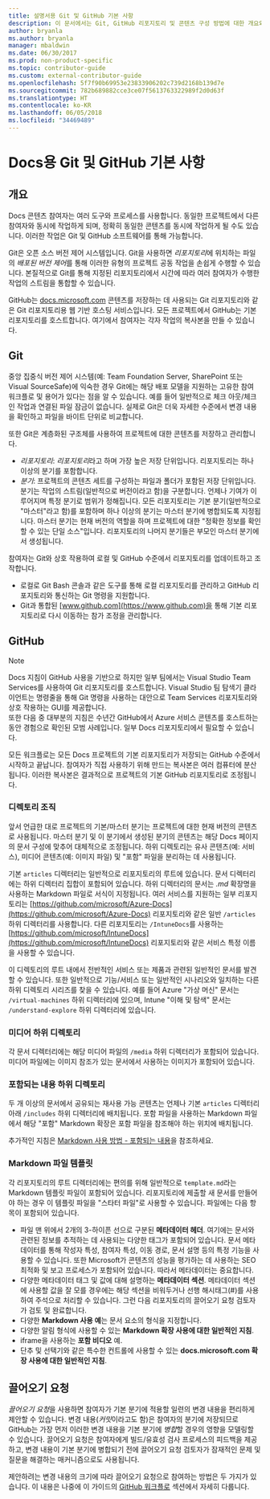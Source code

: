 ```yaml
---
title: 설명서용 Git 및 GitHub 기본 사항
description: 이 문서에서는 Git, GitHub 리포지토리 및 콘텐츠 구성 방법에 대한 개요와 docs.microsoft.com에 사용되는 명명 규칙에 대해 설명합니다.
author: bryanla
ms.author: bryanla
manager: mbaldwin
ms.date: 06/30/2017
ms.prod: non-product-specific
ms.topic: contributor-guide
ms.custom: external-contributor-guide
ms.openlocfilehash: 5f7f90b69953e23833906202c739d2168b139d7e
ms.sourcegitcommit: 782b689882cce3ce07f5613763322989f2d0d63f
ms.translationtype: HT
ms.contentlocale: ko-KR
ms.lasthandoff: 06/05/2018
ms.locfileid: "34469489"
---
```

# <a name="git-and-github-essentials-for-docs"></a>Docs용 Git 및 GitHub 기본 사항

## <a name="overview"></a>개요

Docs 콘텐츠 참여자는 여러 도구와 프로세스를 사용합니다. 동일한 프로젝트에서 다른 참여자와 동시에 작업하게 되며, 정확히 동일한 콘텐츠를 동시에 작업하게 될 수도 있습니다. 이러한 작업은 Git 및 GitHub 소프트웨어를 통해 가능합니다.

Git은 오픈 소스 버전 제어 시스템입니다. Git을 사용하면 *리포지토리*에 위치하는 파일의 *배포된 버전 제어*를 통해 이러한 유형의 프로젝트 공동 작업을 손쉽게 수행할 수 있습니다. 본질적으로 Git를 통해 지정된 리포지토리에서 시간에 따라 여러 참여자가 수행한 작업의 스트림을 통합할 수 있습니다.

GitHub는 [docs.microsoft.com](https://docs.microsoft.com) 콘텐츠를 저장하는 데 사용되는 Git 리포지토리와 같은 Git 리포지토리용 웹 기반 호스팅 서비스입니다. 모든 프로젝트에서 GitHub는 기본 리포지토리를 호스트합니다. 여기에서 참여자는 각자 작업의 복사본을 만들 수 있습니다.

## <a name="git"></a>Git

중앙 집중식 버전 제어 시스템(예: Team Foundation Server, SharePoint 또는 Visual SourceSafe)에 익숙한 경우 Git에는 해당 배포 모델을 지원하는 고유한 참여 워크플로 및 용어가 있다는 점을 알 수 있습니다. 예를 들어 일반적으로 체크 아웃/체크 인 작업과 연결된 파일 잠금이 없습니다. 실제로 Git은 더욱 자세한 수준에서 변경 내용을 확인하고 파일을 바이트 단위로 비교합니다.

또한 Git은 계층화된 구조체를 사용하여 프로젝트에 대한 콘텐츠를 저장하고 관리합니다.

- *리포지토리*: *리포지토리*라고 하며 가장 높은 저장 단위입니다. 리포지토리는 하나 이상의 분기를 포함합니다.
- *분기*: 프로젝트의 콘텐츠 세트를 구성하는 파일과 폴더가 포함된 저장 단위입니다. 분기는 작업의 스트림(일반적으로 버전이라고 함)을 구분합니다. 언제나 기여가 이루어지며 특정 분기로 범위가 정해집니다. 모든 리포지토리는 기본 분기(일반적으로 "마스터"라고 함)를 포함하며 하나 이상의 분기는 마스터 분기에 병합되도록 지정됩니다. 마스터 분기는 현재 버전의 역할을 하며 프로젝트에 대한 "정확한 정보를 확인할 수 있는 단일 소스"입니다. 리포지토리의 나머지 분기들은 부모인 마스터 분기에서 생성됩니다.

참여자는 Git와 상호 작용하여 로컬 및 GitHub 수준에서 리포지토리를 업데이트하고 조작합니다.

- 로컬로 Git Bash 콘솔과 같은 도구를 통해 로컬 리포지토리를 관리하고 GitHub 리포지토리와 통신하는 Git 명령을 지원합니다.
- Git과 통합된 [www.github.com](https://www.github.com)을 통해 기본 리포지토리로 다시 이동하는 참가 조정을 관리합니다.

## <a name="github"></a>GitHub

> [!NOTE]
> Docs 지침이 GitHub 사용을 기반으로 하지만 일부 팀에서는 Visual Studio Team Services를 사용하여 Git 리포지토리를 호스트합니다. Visual Studio 팀 탐색기 클라이언트는 명령줄을 통해 Git 명령을 사용하는 대안으로 Team Services 리포지토리와 상호 작용하는 GUI를 제공합니다.
> </br>
> 또한 다음 중 대부분의 지침은 수년간 GitHub에서 Azure 서비스 콘텐츠를 호스트하는 동안 경험으로 확인된 모범 사례입니다. 일부 Docs 리포지토리에서 필요할 수 있습니다.

모든 워크플로는 모든 Docs 프로젝트의 기본 리포지토리가 저장되는 GitHub 수준에서 시작하고 끝납니다. 참여자가 직접 사용하기 위해 만드는 복사본은 여러 컴퓨터에 분산됩니다. 이러한 복사본은 결과적으로 프로젝트의 기본 GitHub 리포지토리로 조정됩니다.

### <a name="directory-organization"></a>디렉토리 조직

앞서 언급한 대로 프로젝트의 기본/마스터 분기는 프로젝트에 대한 현재 버전의 콘텐츠로 사용됩니다. 마스터 분기 및 이 분기에서 생성된 분기의 콘텐츠는 해당 Docs 페이지의 문서 구성에 맞추어 대체적으로 조정됩니다. 하위 디렉토리는 유사 콘텐츠(예: 서비스), 미디어 콘텐츠(예: 이미지 파일) 및 "포함" 파일을 분리하는 데 사용됩니다.

기본 `articles` 디렉터리는 일반적으로 리포지토리의 루트에 있습니다. 문서 디렉터리에는 하위 디렉터리 집합이 포함되어 있습니다. 하위 디렉터리의 문서는 *.md* 확장명을 사용하는 Markdown 파일로 서식이 지정됩니다. 여러 서비스를 지원하는 일부 리포지토리는 [https://github.com/microsoft/Azure-Docs](https://github.com/microsoft/Azure-Docs) 리포지토리와 같은 일반 `/articles` 하위 디렉터리를 사용합니다. 다른 리포지토리는 `/IntuneDocs`를 사용하는 [https://github.com/microsoft/IntuneDocs](https://github.com/microsoft/IntuneDocs) 리포지토리와 같은 서비스 특정 이름을 사용할 수 있습니다.

이 디렉토리의 루트 내에서 전반적인 서비스 또는 제품과 관련된 일반적인 문서를 발견할 수 있습니다. 또한 일반적으로 기능/서비스 또는 일반적인 시나리오와 일치하는 다른 하위 디렉토리 시리즈를 찾을 수 있습니다. 예를 들어 Azure "가상 머신" 문서는 `/virtual-machines` 하위 디렉터리에 있으며, Intune "이해 및 탐색" 문서는 `/understand-explore` 하위 디렉터리에 있습니다.

### <a name="media-subdirectory"></a>미디어 하위 디렉토리

각 문서 디렉터리에는 해당 미디어 파일의 `/media` 하위 디렉터리가 포함되어 있습니다. 미디어 파일에는 이미지 참조가 있는 문서에서 사용하는 이미지가 포함되어 있습니다.

### <a name="includes-subdirectory"></a>포함되는 내용 하위 디렉토리

두 개 이상의 문서에서 공유되는 재사용 가능 콘텐츠는 언제나 기본 `articles` 디렉터리 아래 `/includes` 하위 디렉터리에 배치됩니다. 포함 파일을 사용하는 Markdown 파일에서 해당 "포함" Markdown 확장은 포함 파일을 참조해야 하는 위치에 배치됩니다.

추가적인 지침은 [Markdown 사용 방법 - 포함되는 내용](how-to-write-use-markdown.md#includes)을 참조하세요.

### <a name="markdown-file-template"></a>Markdown 파일 템플릿

각 리포지토리의 루트 디렉터리에는 편의를 위해 일반적으로 `template.md`라는 Markdown 템플릿 파일이 포함되어 있습니다. 리포지토리에 제출할 새 문서를 만들어야 하는 경우 이 템플릿 파일을 "스타터 파일"로 사용할 수 있습니다. 파일에는 다음 항목이 포함되어 있습니다.

- 파일 맨 위에서 2개의 3-하이픈 선으로 구분된 **메타데이터 헤더**. 여기에는 문서와 관련된 정보를 추적하는 데 사용되는 다양한 태그가 포함되어 있습니다. 문서 메타데이터를 통해 작성자 특성, 참여자 특성, 이동 경로, 문서 설명 등의 특정 기능을 사용할 수 있습니다. 또한 Microsoft가 콘텐츠의 성능을 평가하는 데 사용하는 SEO 최적화 및 보고 프로세스가 포함되어 있습니다. 따라서 메타데이터는 중요합니다.
- 다양한 메타데이터 태그 및 값에 대해 설명하는 **메타데이터 섹션**. 메타데이터 섹션에 사용할 값을 잘 모를 경우에는 해당 섹션을 비워두거나 선행 해시태그(#)를 사용하여 주석으로 처리할 수 있습니다. 그런 다음 리포지토리의 끌어오기 요청 검토자가 검토 및 완료합니다.
- 다양한 **Markdown 사용 예**는 문서 요소의 형식을 지정합니다.
- 다양한 알림 형식에 사용할 수 있는 **Markdown 확장 사용에 대한 일반적인 지침**.
- iframe을 사용하는 **포함 비디오** 예.
- 단추 및 선택기와 같은 특수한 컨트롤에 사용할 수 있는 **docs.microsoft.com 확장 사용에 대한 일반적인 지침**.

## <a name="pull-requests"></a>끌어오기 요청

*끌어오기 요청*을 사용하면 참여자가 기본 분기에 적용할 일련의 변경 내용을 편리하게 제안할 수 있습니다. 변경 내용(*커밋*이라고도 함)은 참여자의 분기에 저장되므로 GitHub는 가장 먼저 이러한 변경 내용을 기본 분기에 *병합*할 경우의 영향을 모델링할 수 있습니다. 끌어오기 요청은 참여자에게 빌드/유효성 검사 프로세스의 피드백을 제공하고, 변경 내용이 기본 분기에 병합되기 전에 끌어오기 요청 검토자가 잠재적인 문제 및 질문을 해결하는 매커니즘으로도 사용됩니다.

제안하려는 변경 내용의 크기에 따라 끌어오기 요청으로 참여하는 방법은 두 가지가 있습니다. 이 내용은 나중에 이 가이드의 [GitHub 워크플로](how-to-write-workflows-major.md) 섹션에서 자세히 다룹니다.

<!---- Reference links for Docs landing pages, associated GitHub repositories, and related Forums matrix. ------------------>
<!---- PLEASE INSERT URLS IN ASCENDING SORT ORDER, AND REMOVE LOCALE SEGMENT FROM URLS (that is, en-us) FOR LOCALIZED FORUMS! -->
<!---- NOTE: these links are saved for future use in another/new article; no longer used above in this article --->
[Visual-Studio-Page]:(https://docs.microsoft.com/en-us/visualstudio/index)
[Visual-Studio-Repo-Internal]:(https://github.com/Microsoft/vsdocs)
[Visual-Studio-Repo-External]:(https://github.com/Microsoft/visualstudio-docs)
[Visual-Studio-SO]: (https://stackoverflow.com/search?q=Visual+Studio+2017)
[Dotnet-Page]: https://docs.microsoft.com/dotnet
[Dotnet-Core-Page]: https://docs.microsoft.com/dotnet/articles/welcome
[Dotnet-Core-Repo]: https://github.com/dotnet/docs
[EM-ATA-Land]: https://docs.microsoft.com/advanced-threat-analytics/
[EM-ATA-Repo]: https://github.com/Microsoft/ATADocs
[EM-AzureAD-Land]: https://docs.microsoft.com/active-directory/
[EM-AzureAD-Repo]: https://github.com/Azure/azure-content/tree/master/articles/active-directory/
[EM-AzureRMS-Land]: https://docs.microsoft.com/rights-management/
[EM-AzureRMS-Repo]: https://github.com/Microsoft/Azure-RMSDocs
[EM-Intune-Land]: https://docs.microsoft.com/intune/
[EM-Intune-Repo]: https://github.com/microsoft/intuneDocs
[EM-Land-Page]: https://docs.microsoft.com/enterprise-mobility/
[EM-Land-Repo]: https://github.com/Microsoft/EMDocs/
[EM-MFA-Land]: https://docs.microsoft.com/multi-factor-authentication/
[EM-MFA-Repo]: https://github.com/Azure/azure-content/tree/master/articles/multi-factor-authentication
[EM-MIM-Land]: https://docs.microsoft.com/microsoft-identity-manager/
[EM-MIM-Repo]: https://github.com/Microsoft/MIMDocs
[EM-RemoteApp-Land]: https://docs.microsoft.com/en-us/remoteapp/
[EM-RemoteApp-Repo]: https://github.com/Azure/azure-content/tree/master/articles/remoteapp
[Forum-MSDN-ATA]: https://social.technet.microsoft.com/Forums/en-US/home?forum=mata
[Forum-MSDN-AzureAD]: https://social.msdn.microsoft.com/Forums/en-US/home?forum=WindowsAzureAD
[Forum-MSDN-AzureRMS]: https://social.technet.microsoft.com/Forums/en-US/home?forum=rmsapps%2Crmscloud&filter=alltypes&sort=lastpostdesc
[Forum-MSDN-EM]: https://social.technet.microsoft.com/Forums/en-US/home?sort=relevancedesc&brandIgnore=True&searchTerm=Enterprise+Mobility
[Forum-MSDN-Intune]: https://social.technet.microsoft.com/Forums/en-us/home?category=microsoftintune
[Forum-MSDN-Main]: https://social.msdn.microsoft.com/Forums/home
[Forum-MSDN-MFA]: https://social.msdn.microsoft.com/Forums/en-US/home?forum=windowsazureactiveauthentication
[Forum-MSDN-MIM]: https://social.technet.microsoft.com/Forums/en-US/home?category=identitymanagement
[Forum-MSDN-RemoteApp]: https://social.technet.microsoft.com/Forums/en-US/home?filter=alltypes&brandIgnore=True&sort=relevancedesc&searchTerm=Azure+Remote+or+RemoteApp
[Forum-SO-AzureAD]: https://stackoverflow.com/questions/tagged/azure-active-directory
[Forum-SO-AzureRMS]: https://stackoverflow.com/questions/tagged/rights-management
[Forum-SO-Dotnet]: https://stackoverflow.com/questions/tagged/.net
[Forum-SO-Dotnet-Core]: https://stackoverflow.com/questions/tagged/.net-core
[Forum-SO-Main]: https://stackoverflow.com/tags
[Forum-SO-Intune]: https://stackoverflow.com/questions/tagged/intune
[Forum-SO-MFA]: https://stackoverflow.com/search?q=%5Bazure%5D+multi-factor
[Forum-SO-MIM]: https://stackoverflow.com/search?q=Microsoft+Identity+Manager
[Forum-SO-RemoteApp]: https://stackoverflow.com/questions/tagged/remoteapp
[Forum-TechNet-Main]: https://social.technet.microsoft.com/Forums/home
[Forum-Yammer-AzureRMS]: https://www.yammer.com/AskIPTeam
[Forum-Yammer-Main]: https://www.yammer.com/
